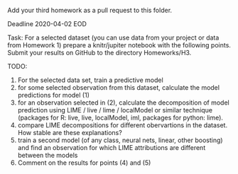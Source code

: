 Add your third homework as a pull request to this folder.

Deadline 2020-04-02 EOD


Task:
For a selected dataset (you can use data from your project or data from Homework 1) prepare a knitr/jupiter notebook with the following points.
Submit your results on GitHub to the directory Homeworks/H3.

TODO:

1. For the selected data set, train a predictive model
2. for some selected observation from this dataset, calculate the model predictions for model (1)
3. for an observation selected in (2), calculate the decomposition of model prediction using LIME / live / lime / localModel or similar technique (packages for R: live, live, localModel, iml, packages for python: lime).
4. compare LIME decompositions for different obervartions in the dataset. How stable are these explanations?
5. train a second model (of any class, neural nets, linear, other boosting) and find an observation for which LIME attributions are different between the models
6. Comment on the results for points (4) and (5)

